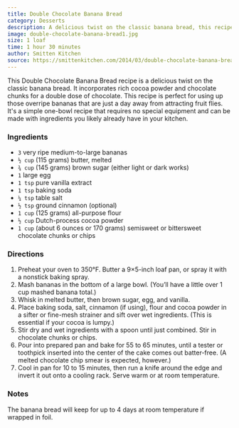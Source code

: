 ```yaml
---
title: Double Chocolate Banana Bread
category: Desserts
description: A delicious twist on the classic banana bread, this recipe incorporates rich cocoa powder and chocolate chunks for a double dose of chocolate. Perfect for using up those overripe bananas.
image: double-chocolate-banana-bread1.jpg
size: 1 loaf
time: 1 hour 30 minutes
author: Smitten Kitchen
source: https://smittenkitchen.com/2014/03/double-chocolate-banana-bread/
---
```


This Double Chocolate Banana Bread recipe is a delicious twist on the classic banana bread. It incorporates rich cocoa powder and chocolate chunks for a double dose of chocolate. This recipe is perfect for using up those overripe bananas that are just a day away from attracting fruit flies. It's a simple one-bowl recipe that requires no special equipment and can be made with ingredients you likely already have in your kitchen.

### Ingredients

* `3` very ripe medium-to-large bananas
* `½ cup` (115 grams) butter, melted
* `¾ cup` (145 grams) brown sugar (either light or dark works)
* `1` large egg
* `1 tsp` pure vanilla extract
* `1 tsp` baking soda
* `¼ tsp` table salt
* `½ tsp` ground cinnamon (optional)
* `1 cup` (125 grams) all-purpose flour
* `½ cup` Dutch-process cocoa powder
* `1 cup` (about 6 ounces or 170 grams) semisweet or bittersweet chocolate chunks or chips

### Directions

1. Preheat your oven to 350°F. Butter a 9×5-inch loaf pan, or spray it with a nonstick baking spray.
2. Mash bananas in the bottom of a large bowl. (You’ll have a little over 1 cup mashed banana total.)
3. Whisk in melted butter, then brown sugar, egg, and vanilla.
4. Place baking soda, salt, cinnamon (if using), flour and cocoa powder in a sifter or fine-mesh strainer and sift over wet ingredients. (This is essential if your cocoa is lumpy.)
5. Stir dry and wet ingredients with a spoon until just combined. Stir in chocolate chunks or chips.
6. Pour into prepared pan and bake for 55 to 65 minutes, until a tester or toothpick inserted into the center of the cake comes out batter-free. (A melted chocolate chip smear is expected, however.)
7. Cool in pan for 10 to 15 minutes, then run a knife around the edge and invert it out onto a cooling rack. Serve warm or at room temperature.

### Notes

The banana bread will keep for up to 4 days at room temperature if wrapped in foil.